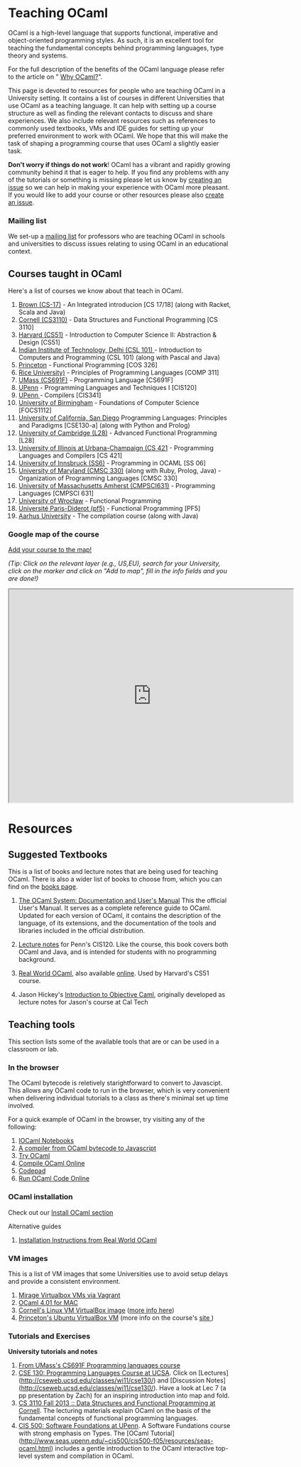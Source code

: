 # Teaching OCaml

OCaml is a high-level language that supports functional, imperative
and object-oriented programming styles. As such, it is an excellent
tool for teaching the fundamental concepts behind programming
languages, type theory and systems.

For the full description of the benefits of the OCaml language
please refer to the article on "
[Why OCaml?](https://realworldocaml.org/v1/en/html/prologue.html)".

This page is devoted to resources for people who are teaching OCaml in
a University setting. It contains a list of courses in different
Universities that use OCaml as a teaching language. It can help with
setting up a course structure as well as finding the relevant contacts
to discuss and share experiences. We also include relevant resources
such as references to commonly used textbooks, VMs and IDE guides for
setting up your preferred environment to work with OCaml. We hope that
this will make the task of shaping a programming course that uses
OCaml a slightly easier task.

**Don't worry if things do not work**! OCaml has a vibrant and rapidly
  growing community behind it that is eager to help. If you find any
  problems with any of the tutorials or something is missing please
  let us know by
  [creating an issue](https://github.com/ocaml/ocaml.org/issues/new) so we
  can help in making your experience with OCaml more pleasant. If you
  would like to add your course or other resources please also
  [create an issue](https://github.com/ocaml/ocaml.org/issues/new).

### Mailing list
We set-up a [mailing list](http://lists.ocaml.org/listinfo/teaching) for professors who are teaching OCaml in schools and universities to discuss issues relating to using OCaml in an educational context. 

## Courses taught in OCaml

Here's a list of courses we know about that teach in OCaml. 

1. [Brown (CS-17)](http://cs.brown.edu/courses/cs017/) - An Integrated introducion [CS 17/18]  (along with Racket, Scala and Java)
1. [Cornell (CS3110)](http://www.cs.cornell.edu/courses/cs3110/2012sp/courseinfo.php) - Data Structures and Functional Programming [CS 3110]
1. [Harvard (CS51)](http:/www.fas.harvard.edu/~cs51) - Introduction to Computer Science II: Abstraction & Design  [CS51]
1. [Indian Institute of Technology, Delhi (CSL 101) ](http://www.cse.iitd.ernet.in/~ssen/csl101/details.html) - Introduction to Computers and Programming (CSL 101) (along with Pascal and Java)
1. [Princeton](http://www.cs.princeton.edu/courses/archive/fall14/cos326/) - Functional Programming [COS 326]
1. [Rice University)](http://www.cs.rice.edu/~javaplt/311/info.html) - Principles of Programming Languages [COMP 311]
1. [UMass (CS691F)](http://people.cs.umass.edu/~arjun/courses/cs691f/) - Programming Language [CS691F]
1. [UPenn](http://www.seas.upenn.edu/~cis120/current/) - Programming Languages and Techniques I [CIS120]
1. [UPenn ](http://www.cis.upenn.edu/~cis341/current/) - Compilers  [CIS341]
1. [University of Birmingham](https://sites.google.com/site/focs1112/) - Foundations of Computer Science [FOCS1112]
1. [University of California, San Diego](http://cseweb.ucsd.edu/classes/wi14/cse130-a/) Programming Languages:
Principles and Paradigms [CSE130-a]  (along with Python and Prolog)
1. [University of Cambridge (L28)](http://www.cl.cam.ac.uk/teaching/1415/L28/) - Advanced Functional Programming [L28]
1. [University of Illinois at Urbana-Champaign (CS 421](https://courses.engr.illinois.edu/cs421/) - Programming Languages and Compilers [CS 421]
1. [University of Innsbruck (SS6)](http://cl-informatik.uibk.ac.at/teaching/ss06/ocaml/schedule.php) -  Programming in OCAML [SS 06]
1. [University of Maryland (CMSC 330)](http://www.cs.umd.edu/class/spring2014/cmsc330/) (along with Ruby, Prolog, Java) - Organization of Programming Languages [CMSC 330]
1. [University of Massachusetts Amherst (CMPSCI631)](http://people.cs.umass.edu/~arjun/teaching/631/) - Programming Languages [CMPSCI 631]
1. [University of Wrocław](https://international.uni.wroc.pl/en/course/functional-programming) - Functional Programming
1. [Université Paris-Diderot (pf5)](http://www.pps.univ-paris-diderot.fr/~treinen/teaching/pf5/) - Functional Programming [PF5]
1. [Aarhus University](https://services.brics.dk/java/courseadmin/dOvs) - The compilation course (along with Java)

### Google map of the course

[Add your course to the map!](https://www.google.com/maps/d/edit?mid=zk8_K4G_usic.kkzYvEvqV44Q)

_(Tip: Click on the relevant layer (e.g., US,EU), search for your
University, click on the marker and click on "Add to map", fill in the
info fields and you are done!)_

<iframe src="https://www.google.com/maps/d/embed?mid=zk8_K4G_usic.kkzYvEvqV44Q" width="640" height="480"></iframe>


# Resources


## Suggested Textbooks 


This is a list of books and lecture notes that are being used for
teaching OCaml. There is also a wider list of books to choose from, which you can find on the [books page](http://ocaml.org/learn/books.html).

1. [The OCaml System: Documentation and User's Manual](http://caml.inria.fr/pub/docs/manual-ocaml/) This the official User's Manual. It serves as a complete reference guide to OCaml. Updated for each version of OCaml, it contains the description of the language, of its extensions, and the documentation of the tools and libraries included in the official distribution. 

1. [Lecture notes](http://www.seas.upenn.edu/~cis120/current/notes/120notes.pdf)
   for Penn's CIS120.  Like the course, this book covers both OCaml
   and Java, and is intended for students with no programming
   background.
1. [Real World OCaml](http://shop.oreilly.com/product/0636920024743.do),
   also available [online](https://realworldocaml.org/).  Used by Harvard's CS51 course.
1. Jason Hickey's [Introduction to Objective Caml](http://files.metaprl.org/doc/ocaml-book.pdf),
   originally developed as lecture notes for Jason's course at Cal Tech 



## Teaching tools

This section lists some of the available tools that are or can be used in a classroom or lab.

### In the browser

The OCaml bytecode is reletively starightforward to convert to Javascipt. This allows any OCaml code to run in the browser, which is very convenient when delivering individual tutorials to a class as there's minimal set up time involved. 

For a quick example of OCaml in the browser, try visiting any of the following: 

1. [IOCaml Notebooks](https://github.com/andrewray/iocaml/blob/master/README.md)
1. [A compiler from OCaml bytecode to Javascript](http://ocsigen.github.io/js_of_ocaml/)
1. [Try OCaml](http://try.ocamlpro.com/)
1. [Compile OCaml Online](http://www.compileonline.com/compile_ocaml_online.php)
1. [Codepad](http://codepad.org/)
1. [Run OCaml Code Online](https://dbgr.cc/l/ocaml)


### OCaml installation

Check out our [Install OCaml section](http://ocaml.org/docs/install.html)

Alternative guides

1. [Installation Instructions from Real World OCaml](https://github.com/realworldocaml/book/wiki/Installation-Instructions)


### VM images

This is a list of VM images that some Universities use to avoid setup
delays and provide a consistent environment.

1. [Mirage Virtualbox VMs via Vagrant](https://github.com/mirage/mirage-vagrant-vms)
1. [OCaml 4.01 for MAC](http://caml.inria.fr/pub/distrib/ocaml-4.01/ocaml-4.01.0-intel.dmg)
1. [Cornell's Linux VM VirtualBox image](https://cornell.app.box.com/s/acqwpvnidu5yq1osd8lb) ([more info here](http://www.cs.cornell.edu/courses/CS3110/2014sp/hw/0/ps0.pdf))
1. [Princeton's Ubuntu VirtualBox VM](http://www.cs.princeton.edu/~cos326/Ubuntu326.ova) (more info on the course's [site ](http://www.cs.princeton.edu/courses/archive/fall14/cos326/resources.php))


### Tutorials and Exercises

**University tutorials and notes**

1. [From UMass's CS691F Programming languages course](http://people.cs.umass.edu/~arjun/courses/cs691f/assignments/ocaml-tutorial.html)
1. [CSE 130: Programming Languages Course at UCSA](http://cseweb.ucsd.edu/classes/wi11/cse130/). Click on [Lectures] (http://cseweb.ucsd.edu/classes/wi11/cse130/) and [Discussion Notes] (http://cseweb.ucsd.edu/classes/wi11/cse130/). Have a look at Lec 7 (a pp presentation by Zach) for an inspiring introduction into map and fold.
1. [CS 3110 Fall 2013 :: Data Structures and Functional Programming at Cornell](http://www.cs.cornell.edu/courses/cs3110/2013fa/lecture_notes.php). The lecturing materials explain OCaml on the basis of the fundamental concepts of functional programming languages.
1. [CIS 500: Software Foundations at UPenn](http://www.seas.upenn.edu/~cis500/cis500-f05/index.html). A Software Fundations course with strong emphasis on Types. The [OCaml Tutorial] (http://www.seas.upenn.edu/~cis500/cis500-f05/resources/seas-ocaml.html) includes a gentle introduction to the OCaml interactive top-level system and compilation in OCaml.

